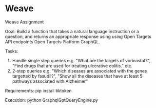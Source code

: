 # Weave
Weave Assignment

Goal: Build a function that takes a natural language instruction or a question, and returns an appropriate response using using Open Targets API endpoints Open Targets Platform GraphQL.


Tasks:
1. Handle single step queries e.g. "What are the targets of vorinostat?", "Find drugs that are used for treating ulcerative colitis." etc.
2. 2-step queries e.g. "Which diseases are associated with the genes targetted by fasudil?", "Show all the diseases that have at least 5 pathways associated with Alzheimer"

Requirements:
pip install tiktoken

Execution:
python GraphqlGptQueryEngine.py

